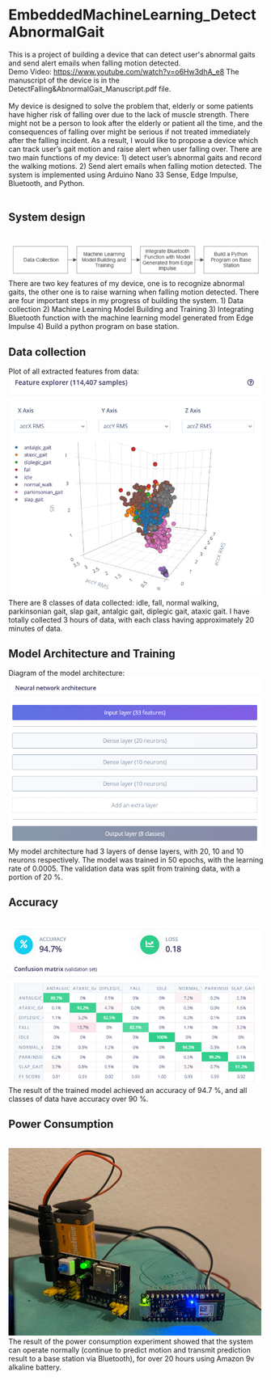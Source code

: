 # EmbeddedMachineLearning_DetectAbnormalGait
 This is a project of building a device that can detect user's abnormal gaits and send alert emails when falling motion detected.
<br />
 Demo Video: https://www.youtube.com/watch?v=o6Hw3dhA_e8
 The manuscript of the device is in the DetectFalling&AbnormalGait_Manuscript.pdf file.
<br /><br />
My device is designed to solve the problem that, elderly or some patients have higher risk of falling over due to the lack of muscle strength. There might not be a person to look after the elderly or
patient all the time, and the consequences of falling over might be serious if not treated immediately after the falling incident. As a result, I would like to propose a device which can track user’s gait
motion and raise alert when user falling over. There are two main functions of my device: 1) detect user’s abnormal gaits and record the walking motions. 2) Send alert emails when falling motion
detected. The system is implemented using Arduino Nano 33 Sense, Edge Impulse, Bluetooth, and Python.
<br /><br />
<h2>System design</h2>
<br />
<img src="images/diagram.png" width="500px">
<br />
There are two key features of my device, one is to recognize abnormal
gaits, the other one is to raise warning when falling motion
detected. There are four important steps in my progress of building
the system. 1) Data collection 2) Machine Learning Model Building
and Training 3) Integrating Bluetooth function with the machine
learning model generated from Edge Impulse 4) Build a python
program on base station.
<br />
<h2>Data collection</h2>
Plot of all extracted features from data:
<br />
<img src="images/data feature.png" width="500px">
<br />
There are 8 classes of data collected: idle, fall, normal walking,
parkinsonian gait, slap gait, antalgic gait, diplegic gait, ataxic gait.
I have totally collected 3 hours of data, with each class having
approximately 20 minutes of data.
<h2>Model Architecture and Training</h2>
Diagram of the model architecture:
<br />
<img src="images/model architecture.png" width="500px">
<br />
My model architecture had
3 layers of dense layers, with 20, 10 and 10 neurons respectively.
The model was trained in 50 epochs, with the learning rate of 0.0005.
The validation data was split from training data, with a portion
of 20 %.
<br />
<h2>Accuracy</h2>
<br />
<img src="images/train result.png" width="500px">
<br />
The result of the trained model achieved an accuracy of
94.7 %, and all classes of data have accuracy over 90 %.
<br />
<h2>Power Consumption</h2>
<br />
<img src="images/pwr consumption.png" width="500px">
<br />
The result of the power consumption experiment showed that the system can operate
normally (continue to predict motion and transmit prediction result
to a base station via Bluetooth), for over 20 hours using
Amazon 9v alkaline battery.

